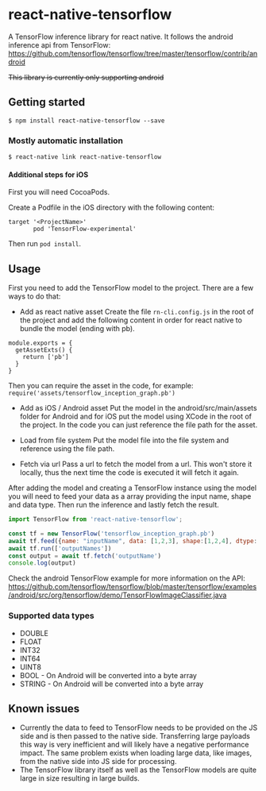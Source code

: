 
# react-native-tensorflow

A TensorFlow inference library for react native.
It follows the android inference api from TensorFlow: https://github.com/tensorflow/tensorflow/tree/master/tensorflow/contrib/android

~~This library is currently only supporting android~~

## Getting started

`$ npm install react-native-tensorflow --save`

### Mostly automatic installation

`$ react-native link react-native-tensorflow`

#### Additional steps for iOS

First you will need CocoaPods.

Create a Podfile in the iOS directory with the following content:
```
target '<ProjectName>'
       pod 'TensorFlow-experimental'
 ```

Then run `pod install`.

## Usage

First you need to add the TensorFlow model to the project. There are a few ways to do that:

- Add as react native asset
Create the file `rn-cli.config.js` in the root of the project and add the following content in order for react native to bundle the model (ending with pb).
```
module.exports = {
  getAssetExts() {
    return ['pb']
  }
}
```
Then you can require the asset in the code, for example: `require('assets/tensorflow_inception_graph.pb')`

- Add as iOS / Android asset
Put the model in the android/src/main/assets folder for Android and for iOS put the model using XCode in the root of the project. In the code you can just reference the file path for the asset.

- Load from file system
Put the model file into the file system and reference using the file path.

- Fetch via url
Pass a url to fetch the model from a url. This won't store it locally, thus the next time the code is executed it will fetch it again.

After adding the model and creating a TensorFlow instance using the model you will need to feed your data as a array providing the input name, shape and data type.
Then run the inference and lastly fetch the result.

```javascript
import TensorFlow from 'react-native-tensorflow';

const tf = new TensorFlow('tensorflow_inception_graph.pb')
await tf.feed({name: "inputName", data: [1,2,3], shape:[1,2,4], dtype: "int64"})
await tf.run(['outputNames'])
const output = await tf.fetch('outputName')    
console.log(output)

```

Check the android TensorFlow example for more information on the API: https://github.com/tensorflow/tensorflow/blob/master/tensorflow/examples/android/src/org/tensorflow/demo/TensorFlowImageClassifier.java

### Supported data types
- DOUBLE
- FLOAT
- INT32
- INT64
- UINT8
- BOOL - On Android will be converted into a byte array
- STRING - On Android will be converted into a byte array


## Known issues
- Currently the data to feed to TensorFlow needs to be provided on the JS side and is then passed to the native side. Transferring large payloads this way is very inefficient and will likely have a negative performance impact. The same problem exists when loading large data, like images, from the native side into JS side for processing.
- The TensorFlow library itself as well as the TensorFlow models are quite large in size resulting in large builds.
